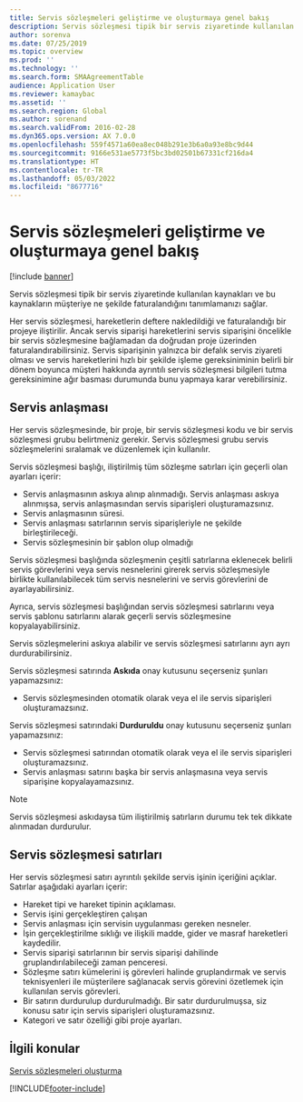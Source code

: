 ```yaml
---
title: Servis sözleşmeleri geliştirme ve oluşturmaya genel bakış
description: Servis sözleşmesi tipik bir servis ziyaretinde kullanılan kaynakları ve bu kaynakların müşteriye ne şekilde faturalandığını tanımlamanızı sağlar.
author: sorenva
ms.date: 07/25/2019
ms.topic: overview
ms.prod: ''
ms.technology: ''
ms.search.form: SMAAgreementTable
audience: Application User
ms.reviewer: kamaybac
ms.assetid: ''
ms.search.region: Global
ms.author: sorenand
ms.search.validFrom: 2016-02-28
ms.dyn365.ops.version: AX 7.0.0
ms.openlocfilehash: 559f4571a60ea8ec048b291e3b6a0a93e8bc9d44
ms.sourcegitcommit: 9166e531ae5773f5bc3bd02501b67331cf216da4
ms.translationtype: HT
ms.contentlocale: tr-TR
ms.lasthandoff: 05/03/2022
ms.locfileid: "8677716"
---
```

# <a name="develop-and-establish-service-agreements-overview"></a>Servis sözleşmeleri geliştirme ve oluşturmaya genel bakış

[!include [banner](../includes/banner.md)]

Servis sözleşmesi tipik bir servis ziyaretinde kullanılan kaynakları ve bu kaynakların müşteriye ne şekilde faturalandığını tanımlamanızı sağlar.

Her servis sözleşmesi, hareketlerin deftere nakledildiği ve faturalandığı bir projeye iliştirilir. Ancak servis siparişi hareketlerini servis siparişini öncelikle bir servis sözleşmesine bağlamadan da doğrudan proje üzerinden faturalandırabilirsiniz. Servis siparişinin yalnızca bir defalık servis ziyareti olması ve servis hareketlerini hızlı bir şekilde işleme gereksiniminin belirli bir dönem boyunca müşteri hakkında ayrıntılı servis sözleşmesi bilgileri tutma gereksinimine ağır basması durumunda bunu yapmaya karar verebilirsiniz.

## <a name="service-agreement"></a>Servis anlaşması

Her servis sözleşmesinde, bir proje, bir servis sözleşmesi kodu ve bir servis sözleşmesi grubu belirtmeniz gerekir. Servis sözleşmesi grubu servis sözleşmelerini sıralamak ve düzenlemek için kullanılır.

Servis sözleşmesi başlığı, iliştirilmiş tüm sözleşme satırları için geçerli olan ayarları içerir:

-  Servis anlaşmasının askıya alınıp alınmadığı. Servis anlaşması askıya alınmışsa, servis anlaşmasından servis siparişleri oluşturamazsınız.
-  Servis anlaşmasının süresi.
-  Servis anlaşması satırlarının servis siparişleriyle ne şekilde birleştirileceği.
-  Servis sözleşmesinin bir şablon olup olmadığı

Servis sözleşmesi başlığında sözleşmenin çeşitli satırlarına eklenecek belirli servis görevlerini veya servis nesnelerini girerek servis sözleşmesiyle birlikte kullanılabilecek tüm servis nesnelerini ve servis görevlerini de ayarlayabilirsiniz.

Ayrıca, servis sözleşmesi başlığından servis sözleşmesi satırlarını veya servis şablonu satırlarını alarak geçerli servis sözleşmesine kopyalayabilirsiniz.

Servis sözleşmelerini askıya alabilir ve servis sözleşmesi satırlarını ayrı ayrı durdurabilirsiniz.

Servis sözleşmesi satırında **Askıda** onay kutusunu seçerseniz şunları yapamazsınız:

-    Servis sözleşmesinden otomatik olarak veya el ile servis siparişleri oluşturamazsınız.

Servis sözleşmesi satırındaki **Durduruldu** onay kutusunu seçerseniz şunları yapamazsınız:

-    Servis sözleşmesi satırından otomatik olarak veya el ile servis siparişleri oluşturamazsınız.
-    Servis anlaşması satırını başka bir servis anlaşmasına veya servis siparişine kopyalayamazsınız.


> [!NOTE]
> Servis sözleşmesi askıdaysa tüm iliştirilmiş satırların durumu tek tek dikkate alınmadan durdurulur.

## <a name="service-agreement-lines"></a>Servis sözleşmesi satırları

Her servis sözleşmesi satırı ayrıntılı şekilde servis işinin içeriğini açıklar. Satırlar aşağıdaki ayarları içerir:

-  Hareket tipi ve hareket tipinin açıklaması.
-  Servis işini gerçekleştiren çalışan
-  Servis anlaşması için servisin uygulanması gereken nesneler.
-  İşin gerçekleştirilme sıklığı ve ilişkili madde, gider ve masraf hareketleri kaydedilir.
-  Servis siparişi satırlarının bir servis siparişi dahilinde gruplandırılabileceği zaman penceresi.
-  Sözleşme satırı kümelerini iş görevleri halinde gruplandırmak ve servis teknisyenleri ile müşterilere sağlanacak servis görevini özetlemek için kullanılan servis görevleri.
-  Bir satırın durdurulup durdurulmadığı. Bir satır durdurulmuşsa, siz konusu satır için servis siparişleri oluşturamazsınız.
-  Kategori ve satır özelliği gibi proje ayarları.

## <a name="related-topics"></a>İlgili konular

[Servis sözleşmeleri oluşturma](create-service-agreements.md)


[!INCLUDE[footer-include](../../includes/footer-banner.md)]
